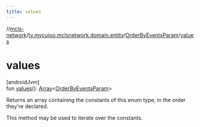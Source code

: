 ```yaml
---
title: values
---
```

//[mcls-network](../../../index.html)/[tv.mycujoo.mclsnetwork.domain.entity](../index.html)/[OrderByEventsParam](index.html)/[values](values.html)



# values



[androidJvm]\
fun [values](values.html)(): [Array](https://kotlinlang.org/api/latest/jvm/stdlib/kotlin/-array/index.html)&lt;[OrderByEventsParam](index.html)&gt;



Returns an array containing the constants of this enum type, in the order they're declared.



This method may be used to iterate over the constants.




